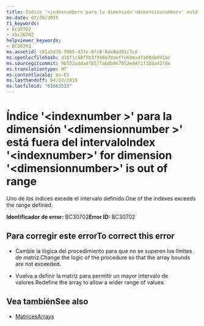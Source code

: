 ```yaml
---
title: Índice '<indexnumber>'para la dimensión'<dimensionnumber>' está fuera del intervalo
ms.date: 07/20/2015
f1_keywords:
- bc30702
- vbc30702
helpviewer_keywords:
- BC30702
ms.assetid: c81a2d76-7065-437e-8fc8-84e8ad01c7c6
ms.openlocfilehash: d18f1ca8f5b37956678aeffe60aa4fab8db841ac
ms.sourcegitcommit: 9b552addadfb57fab0b9e7852ed4f1f1b8a42f8e
ms.translationtype: HT
ms.contentlocale: es-ES
ms.lasthandoff: 04/23/2019
ms.locfileid: "61663523"
---
```

# <a name="index-indexnumber-for-dimension-dimensionnumber-is-out-of-range"></a><span data-ttu-id="f7b40-102">Índice '\<indexnumber >' para la dimensión '\<dimensionnumber >' está fuera del intervalo</span><span class="sxs-lookup"><span data-stu-id="f7b40-102">Index '\<indexnumber>' for dimension '\<dimensionnumber>' is out of range</span></span>
<span data-ttu-id="f7b40-103">Uno de los índices excede el intervalo definido.</span><span class="sxs-lookup"><span data-stu-id="f7b40-103">One of the indexes exceeds the range defined.</span></span>  
  
 <span data-ttu-id="f7b40-104">**Identificador de error:** BC30702</span><span class="sxs-lookup"><span data-stu-id="f7b40-104">**Error ID:** BC30702</span></span>  
  
## <a name="to-correct-this-error"></a><span data-ttu-id="f7b40-105">Para corregir este error</span><span class="sxs-lookup"><span data-stu-id="f7b40-105">To correct this error</span></span>  
  
- <span data-ttu-id="f7b40-106">Cambie la lógica del procedimiento para que no se superen los límites de matriz.</span><span class="sxs-lookup"><span data-stu-id="f7b40-106">Change the logic of the procedure so that the array bounds are not exceeded.</span></span>  
  
- <span data-ttu-id="f7b40-107">Vuelva a definir la matriz para permitir un mayor intervalo de valores.</span><span class="sxs-lookup"><span data-stu-id="f7b40-107">Redefine the array to allow a wider range of values.</span></span>  
  
## <a name="see-also"></a><span data-ttu-id="f7b40-108">Vea también</span><span class="sxs-lookup"><span data-stu-id="f7b40-108">See also</span></span>

- [<span data-ttu-id="f7b40-109">Matrices</span><span class="sxs-lookup"><span data-stu-id="f7b40-109">Arrays</span></span>](../../visual-basic/programming-guide/language-features/arrays/index.md)
